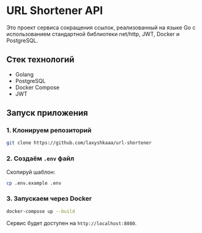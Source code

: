 
#  URL Shortener API 

Это проект сервиса сокращения ссылок, реализованный на языке Go с использованием стандартной библиотеки net/http, JWT, Docker и PostgreSQL.

## Стек технологий

- Golang
- PostgreSQL
- Docker Compose
- JWT

## Запуск приложения

### 1. Клонируем репозиторий

```bash
git clone https://github.com/laxyshkaaa/url-shortener
```

### 2. Создаём `.env` файл

Скопируй шаблон:

```bash
cp .env.example .env
```

### 3. Запускаем через Docker

```bash
docker-compose up --build
```

Сервис будет доступен на `http://localhost:8080`.

